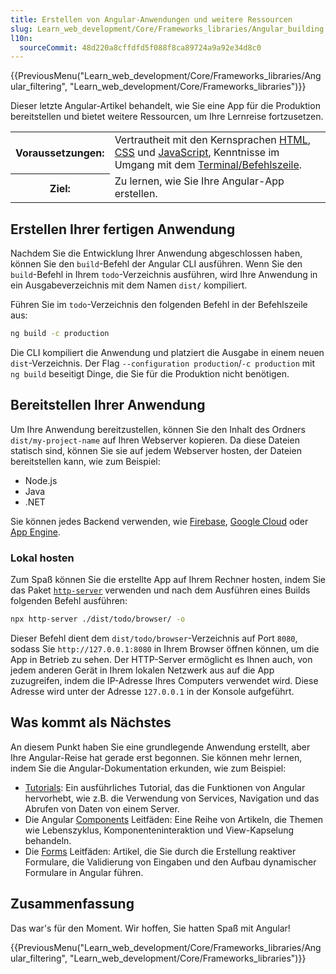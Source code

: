 ```yaml
---
title: Erstellen von Angular-Anwendungen und weitere Ressourcen
slug: Learn_web_development/Core/Frameworks_libraries/Angular_building
l10n:
  sourceCommit: 48d220a8cffdfd5f088f8ca89724a9a92e34d8c0
---
```


{{PreviousMenu("Learn_web_development/Core/Frameworks_libraries/Angular_filtering", "Learn_web_development/Core/Frameworks_libraries")}}

Dieser letzte Angular-Artikel behandelt, wie Sie eine App für die Produktion bereitstellen und bietet weitere Ressourcen, um Ihre Lernreise fortzusetzen.

<table>
  <tbody>
    <tr>
      <th scope="row">Voraussetzungen:</th>
      <td>
        Vertrautheit mit den Kernsprachen <a href="/de/docs/Learn_web_development/Core/Structuring_content">HTML</a>,
        <a href="/de/docs/Learn_web_development/Core/Styling_basics">CSS</a> und
        <a href="/de/docs/Learn_web_development/Core/Scripting">JavaScript</a>,
        Kenntnisse im Umgang mit dem
        <a
          href="/de/docs/Learn_web_development/Getting_started/Environment_setup/Command_line"
          >Terminal/Befehlszeile</a
        >.
      </td>
    </tr>
    <tr>
      <th scope="row">Ziel:</th>
      <td>Zu lernen, wie Sie Ihre Angular-App erstellen.</td>
    </tr>
  </tbody>
</table>

## Erstellen Ihrer fertigen Anwendung

Nachdem Sie die Entwicklung Ihrer Anwendung abgeschlossen haben, können Sie den `build`-Befehl der Angular CLI ausführen.
Wenn Sie den `build`-Befehl in Ihrem `todo`-Verzeichnis ausführen, wird Ihre Anwendung in ein Ausgabeverzeichnis mit dem Namen `dist/` kompiliert.

Führen Sie im `todo`-Verzeichnis den folgenden Befehl in der Befehlszeile aus:

```bash
ng build -c production
```

Die CLI kompiliert die Anwendung und platziert die Ausgabe in einem neuen `dist`-Verzeichnis.
Der Flag `--configuration production`/`-c production` mit `ng build` beseitigt Dinge, die Sie für die Produktion nicht benötigen.

## Bereitstellen Ihrer Anwendung

Um Ihre Anwendung bereitzustellen, können Sie den Inhalt des Ordners `dist/my-project-name` auf Ihren Webserver kopieren.
Da diese Dateien statisch sind, können Sie sie auf jedem Webserver hosten, der Dateien bereitstellen kann, wie zum Beispiel:

- Node.js
- Java
- .NET

Sie können jedes Backend verwenden, wie [Firebase](https://firebase.google.com/docs/hosting), [Google Cloud](https://cloud.google.com/solutions/web-hosting) oder [App Engine](https://cloud.google.com/appengine/docs/standard/hosting-a-static-website).

### Lokal hosten

Zum Spaß können Sie die erstellte App auf Ihrem Rechner hosten, indem Sie das Paket [`http-server`](https://www.npmjs.com/package/http-server) verwenden und nach dem Ausführen eines Builds folgenden Befehl ausführen:

```bash
npx http-server ./dist/todo/browser/ -o
```

Dieser Befehl dient dem `dist/todo/browser`-Verzeichnis auf Port `8080`, sodass Sie `http://127.0.0.1:8080` in Ihrem Browser öffnen können, um die App in Betrieb zu sehen.
Der HTTP-Server ermöglicht es Ihnen auch, von jedem anderen Gerät in Ihrem lokalen Netzwerk aus auf die App zuzugreifen, indem die IP-Adresse Ihres Computers verwendet wird. Diese Adresse wird unter der Adresse `127.0.0.1` in der Konsole aufgeführt.

## Was kommt als Nächstes

An diesem Punkt haben Sie eine grundlegende Anwendung erstellt, aber Ihre Angular-Reise hat gerade erst begonnen.
Sie können mehr lernen, indem Sie die Angular-Dokumentation erkunden, wie zum Beispiel:

- [Tutorials](https://angular.dev/tutorials): Ein ausführliches Tutorial, das die Funktionen von Angular hervorhebt, wie z.B. die Verwendung von Services, Navigation und das Abrufen von Daten von einem Server.
- Die Angular [Components](https://angular.dev/guide/components) Leitfäden: Eine Reihe von Artikeln, die Themen wie Lebenszyklus, Komponenteninteraktion und View-Kapselung behandeln.
- Die [Forms](https://angular.dev/guide/forms) Leitfäden: Artikel, die Sie durch die Erstellung reaktiver Formulare, die Validierung von Eingaben und den Aufbau dynamischer Formulare in Angular führen.

## Zusammenfassung

Das war's für den Moment. Wir hoffen, Sie hatten Spaß mit Angular!

{{PreviousMenu("Learn_web_development/Core/Frameworks_libraries/Angular_filtering", "Learn_web_development/Core/Frameworks_libraries")}}
